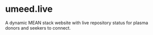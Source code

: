 # umeed.live
A dynamic MEAN stack website with live repository status for plasma donors and seekers to connect. 

